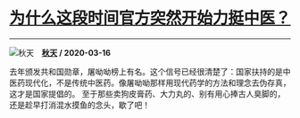 # [为什么这段时间官方突然开始力挺中医？](https://www.zhihu.com/answer/1082646800)

-----------------------------------------------------------------

![秋天](https://pic1.zhimg.com/v2-4e841ff1209c503cdebb13fa3b5db752.jpg?source=1940ef5c "秋天")&emsp;**[秋天](https://www.zhihu.com/people/qiu-tian-58-85) / 2020-03-16**

去年颁发共和国勋章，屠呦呦榜上有名。这个信号已经很清楚了：国家扶持的是中医药现代化，不是传统中医药。像屠呦呦那样用现代药学的方法和理念去伪存真，这才是国家提倡的。
至于那些卖狗皮膏药、大力丸的、别有用心捧古人臭脚的，还是趁早打消混水摸鱼的念头，歇了吧！